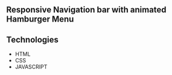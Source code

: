 ## Responsive Navigation bar with animated Hamburger Menu

## Technologies

- HTML
- CSS
- JAVASCRIPT
